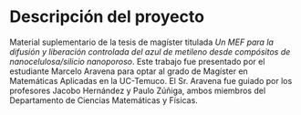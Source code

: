 # Descripción del proyecto
Material suplementario de la tesis de magíster titulada *Un MEF para la difusión y liberación controlada del azul de metileno desde compósitos de nanocelulosa/silicio nanoporoso*. Este trabajo fue presentado por el estudiante Marcelo Aravena para optar al grado de Magíster en Matemáticas Aplicadas en la UC-Temuco. El Sr. Aravena fue guiado por los profesores Jacobo Hernández y Paulo Zúñiga, ambos miembros del Departamento de Ciencias Matemáticas y Físicas.
